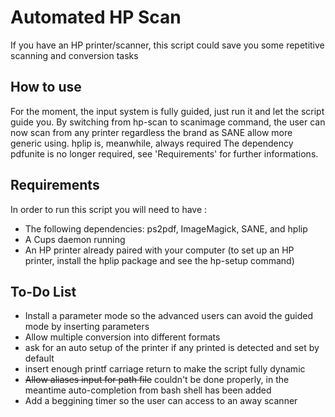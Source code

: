 # Automated HP Scan

If you have an HP printer/scanner, this script could save you some repetitive scanning and conversion tasks

## How to use

For the moment, the input system is fully guided, just run it and let the script guide you.
By switching from hp-scan to scanimage command, the user can now scan from any printer regardless the brand as SANE allow more generic using. hplip is, meanwhile, always required
The dependency pdfunite is no longer required, see 'Requirements' for further informations.

## Requirements

In order to run this script you will need to have :
* The following dependencies: ps2pdf, ImageMagick, SANE, and hplip
* A Cups daemon running
* An HP printer already paired with your computer (to set up an HP printer, install the hplip package and see the hp-setup command)

## To-Do List
* Install a parameter mode so the advanced users can avoid the guided mode by inserting parameters
* Allow multiple conversion into different formats
* ask for an auto setup of the printer if any printed is detected and set by default
* insert enough printf carriage return to make the script fully dynamic
* ~~Allow aliases input for path file~~ couldn't be done properly, in the meantime auto-completion from bash shell has been added
* Add a beggining timer so the user can access to an away scanner
